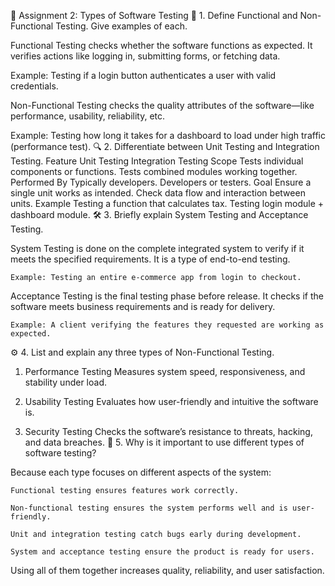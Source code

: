 📝 Assignment 2: Types of Software Testing
🧠 1. Define Functional and Non-Functional Testing. Give examples of each.

Functional Testing checks whether the software functions as expected. It verifies actions like logging in, submitting forms, or fetching data.

Example: Testing if a login button authenticates a user with valid credentials.

Non-Functional Testing checks the quality attributes of the software—like performance, usability, reliability, etc.

Example: Testing how long it takes for a dashboard to load under high traffic (performance test).
🔍 2. Differentiate between Unit Testing and Integration Testing.
Feature	Unit Testing	Integration Testing
Scope	Tests individual components or functions.	Tests combined modules working together.
Performed By	Typically developers.	Developers or testers.
Goal	Ensure a single unit works as intended.	Check data flow and interaction between units.
Example	Testing a function that calculates tax.	Testing login module + dashboard module.
🛠️ 3. Briefly explain System Testing and Acceptance Testing.

System Testing is done on the complete integrated system to verify if it meets the specified requirements. It is a type of end-to-end testing.

    Example: Testing an entire e-commerce app from login to checkout.

Acceptance Testing is the final testing phase before release. It checks if the software meets business requirements and is ready for delivery.

    Example: A client verifying the features they requested are working as expected.

⚙️ 4. List and explain any three types of Non-Functional Testing.

1. Performance Testing
Measures system speed, responsiveness, and stability under load.

2. Usability Testing
Evaluates how user-friendly and intuitive the software is.

3. Security Testing
Checks the software’s resistance to threats, hacking, and data breaches.
🧪 5. Why is it important to use different types of software testing?

Because each type focuses on different aspects of the system:

    Functional testing ensures features work correctly.

    Non-functional testing ensures the system performs well and is user-friendly.

    Unit and integration testing catch bugs early during development.

    System and acceptance testing ensure the product is ready for users.

Using all of them together increases quality, reliability, and user satisfaction.
